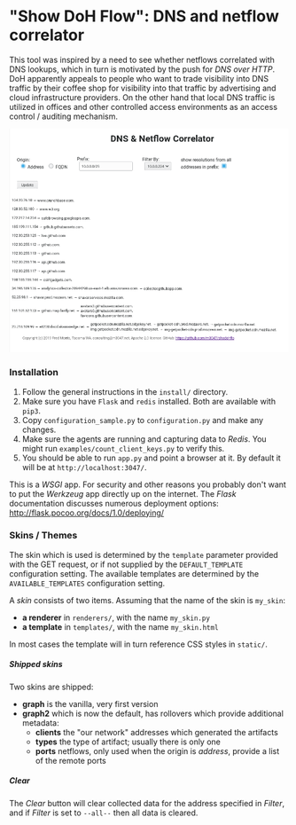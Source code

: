 # "Show DoH Flow": DNS and netflow correlator

This tool was inspired by a need to see whether netflows correlated with DNS lookups, which in turn is motivated by
the push for _DNS over HTTP_. DoH apparently appeals to people who want to trade visibility into DNS traffic by their
coffee shop for visibility into that traffic by advertising and cloud infrastructure providers. On the other hand
that local DNS traffic is utilized in offices and other controlled access environments as an access control / auditing
mechanism.

![Screen Shot](screenshot.png "screenshot")

### Installation

1. Follow the general instructions in the `install/` directory.
1. Make sure you have `Flask` and `redis` installed. Both are available with `pip3`.
1. Copy `configuration_sample.py` to `configuration.py` and make any changes.
1. Make sure the agents are running and capturing data to _Redis_. You might run `examples/count_client_keys.py` to verify this.
1. You should be able to run `app.py` and point a browser at it. By default it will be at `http://localhost:3047/`.

This is a _WSGI_ app. For security and other reasons you probably don't want to put the _Werkzeug_ app directly up
on the internet. The _Flask_ documentation discusses numerous deployment options: http://flask.pocoo.org/docs/1.0/deploying/

### Skins / Themes

The skin which is used is determined by the `template` parameter provided with the GET request, or if not supplied by the
`DEFAULT_TEMPLATE` configuration setting. The available templates are determined by the `AVAILABLE_TEMPLATES` configuration
setting.

A _skin_ consists of two items. Assuming that the name of the skin is `my_skin`:

* **a renderer** in `renderers/`, with the name `my_skin.py`
* **a template** in `templates/`, with the name `my_skin.html`

In most cases the template will in turn reference CSS styles in `static/`.

##### Shipped skins

Two skins are shipped:

* **graph** is the vanilla, very first version
* **graph2** which is now the default, has rollovers which provide additional metadata:
  * **clients** the "our network" addresses which generated the artifacts
  * **types** the type of artifact; usually there is only one
  * **ports** netflows, only used when the origin is _address_, provide a list of the remote ports

##### Clear

The _Clear_ button will clear collected data for the address specified in _Filter_, and if _Filter_ is set to
`--all--` then all data is cleared.

